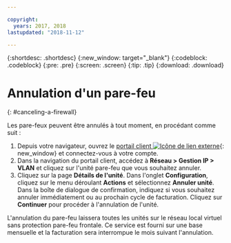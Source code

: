 ```yaml
---

copyright:
  years: 2017, 2018
lastupdated: "2018-11-12"

---
```


{:shortdesc: .shortdesc}
{:new_window: target="_blank"}
{:codeblock: .codeblock}
{:pre: .pre}
{:screen: .screen}
{:tip: .tip}
{:download: .download}

# Annulation d'un pare-feu
{: #canceling-a-firewall}

Les pare-feux peuvent être annulés à tout moment, en procédant comme suit :

1. Depuis votre navigateur, ouvrez le [portail client ![Icône de lien externe](../../icons/launch-glyph.svg "Icône de lien externe")](https://control.softlayer.com/){: new_window} et connectez-vous à votre compte.
2. Dans la navigation du portail client, accédez à **Réseau > Gestion IP > VLAN** et cliquez sur l'unité pare-feu que vous souhaitez annuler.
3. Cliquez sur la page **Détails de l'unité**. Dans l'onglet **Configuration**, cliquez sur le menu déroulant **Actions** et sélectionnez **Annuler unité**. Dans la boîte de dialogue de confirmation, indiquez si vous souhaitez annuler immédiatement ou au prochain cycle de facturation. Cliquez sur **Continuer** pour procéder à l'annulation de l'unité.

L'annulation du pare-feu laissera toutes les unités sur le réseau local virtuel sans protection pare-feu frontale. Ce service est fourni sur une base mensuelle et la facturation sera interrompue le mois suivant l'annulation.
